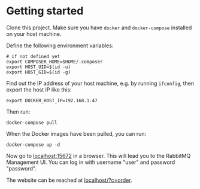 # Getting started

Clone this project. Make sure you have `docker` and `docker-compose` installed on your host machine.

Define the following environment variables:

    # if not defined yet
    export COMPOSER_HOME=$HOME/.composer
    export HOST_UID=$(id -u)
    export HOST_GID=$(id -g)

Find out the IP address of your host machine, e.g. by running `ifconfig`, then export the host IP like this:

    export DOCKER_HOST_IP=192.168.1.47

Then run:

    docker-compose pull

When the Docker images have been pulled, you can run:

    docker-compose up -d

Now go to [localhost:15672](http://localhost:15672/) in a browser. This will lead you to the RabbitMQ Management UI. You can log in with username "user" and password "password".

The website can be reached at [localhost/?c=order](http://localhost/?c=order).
